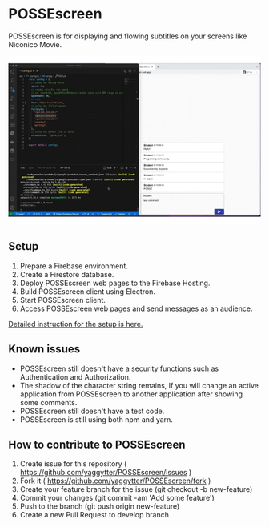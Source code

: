 # POSSEscreen

POSSEscreen is for displaying and flowing subtitles on your screens like Niconico Movie.

![POSSEscreen](./docs/img/possescreen.gif)

## Setup

1. Prepare a Firebase environment.
1. Create a Firestore database.
1. Deploy POSSEscreen web pages to the Firebase Hosting.
1. Build POSSEscreen client using Electron.
1. Start POSSEscreen client.
1. Access POSSEscreen web pages and send messages as an audience.

[Detailed instruction for the setup is here.](./docs/SETUP.md)

## Known issues

- POSSEscreen still doesn't have a security functions such as Authentication and Authorization.
- The shadow of the character string remains, If you will change an active application from POSSEscreen to another application after showing some comments.
- POSSEscreen still doesn't have a test code.
- POSSEscreen is still using both npm and yarn.

## How to contribute to POSSEscreen

1. Create issue for this repository ( https://github.com/yaggytter/POSSEscreen/issues )
1. Fork it ( https://github.com/yaggytter/POSSEscreen/fork )
1. Create your feature branch for the issue (git checkout -b new-feature)
1. Commit your changes (git commit -am 'Add some feature')
1. Push to the branch (git push origin new-feature)
1. Create a new Pull Request to develop branch
